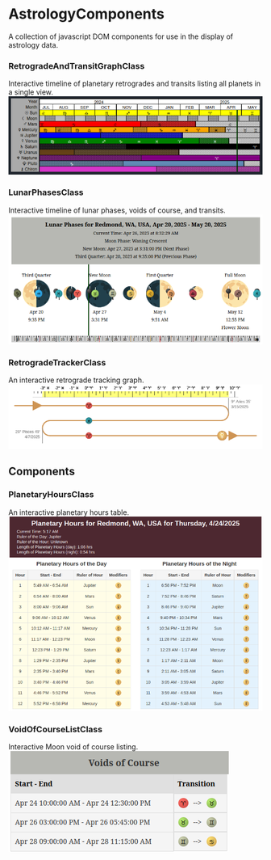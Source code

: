 # AstrologyComponents
A collection of javascript DOM components for use in the display of astrology data.

### RetrogradeAndTransitGraphClass
Interactive timeline of planetary retrogrades and transits listing all planets in a single view.
![Retrograde and Transit Graph Astrology Component Screenshot](img/RetrogradeAndTransitGraph.png)

### LunarPhasesClass
Interactive timeline of lunar phases, voids of course, and transits.
![Lunar Phases Component Screenshot](img/LunarPhases.png)

### RetrogradeTrackerClass
An interactive retrograde tracking graph.
![Retrograde Tracker Astrology Component Screenshot](img/RetrogradeTracker.png)

## Components
### PlanetaryHoursClass
An interactive planetary hours table.
![Planetary Hours Astrology Component Screenshot](img/PlanetaryHours.png)

### VoidOfCourseListClass
Interactive Moon void of course listing.
![Moon Void of Course List Astrology Component Screenshot](img/VoidOfCourseList.png)
